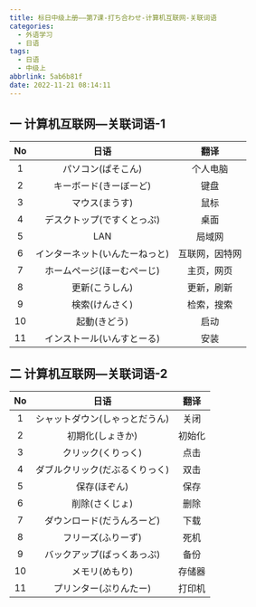 ```yaml
---
title: 标日中级上册——第7课-打ち合わせ-计算机互联网-关联词语
categories:
  - 外语学习
  - 日语
tags:
  - 日语
  - 中级上
abbrlink: 5ab6b81f
date: 2022-11-21 08:14:11
---
```

## 一 计算机互联网—关联词语-1

|  No  |              日语              |      翻译      |
| :--: | :----------------------------: | :------------: |
|  1   |       パソコン(ぱそこん)       |    个人电脑    |
|  2   |     キーボード(きーぼーど)     |      键盘      |
|  3   |         マウス(まうす)         |      鼠标      |
|  4   |   デスクトップ(ですくとっぷ)   |      桌面      |
|  5   |              LAN               |     局域网     |
|  6   | インターネット(いんたーねっと) | 互联网，因特网 |
|  7   |   ホームページ(ほーむぺーじ)   |   主页，网页   |
|  8   |         更新(こうしん)         |   更新，刷新   |
|  9   |         検索(けんさく)         |   检索，搜索   |
|  10  |          起動(きどう)          |      启动      |
|  11  |   インストール(いんすとーる)   |      安装      |

<!--more-->

## 二 计算机互联网—关联词语-2

|  No  |              日语              |  翻译  |
| :--: | :----------------------------: | :----: |
|  1   | シャットダウン(しゃっとだうん) |  关闭  |
|  2   |        初期化(しょきか)        | 初始化 |
|  3   |       クリック(くりっく)       |  点击  |
|  4   | ダブルクリック(だぶるくりっく) |  双击  |
|  5   |          保存(ほぞん)          |  保存  |
|  6   |         削除(さくじょ)         |  删除  |
|  7   |   ダウンロード(だうんろーど)   |  下载  |
|  8   |       フリーズ(ふりーず)       |  死机  |
|  9   |   バックアップ(ばっくあっぷ)   |  备份  |
|  10  |         メモリ(めもり)         | 存储器 |
|  11  |     プリンター(ぷりんたー)     | 打印机 |

